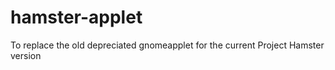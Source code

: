 hamster-applet
==============

To replace the old depreciated gnomeapplet for the current Project Hamster version
